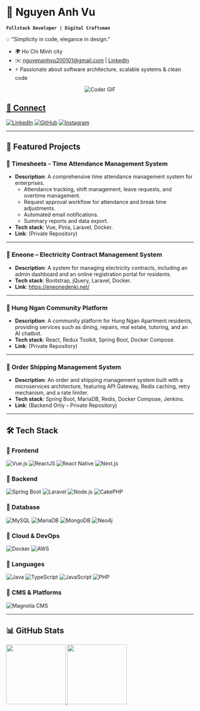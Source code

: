 # 🚀 Nguyen Anh Vu

**`Fullstack Developer | Digital Craftsman`**  

💡 "Simplicity in code, elegance in design."  

- 🌍 Ho Chi Minh city
- ✉️ [nguyenanhvu200101@gmail.com](mailto:nguyenanhvu200101@gmail.com) | [LinkedIn](https://www.linkedin.com/in/anh-vu-122a7b320/)  
- ⚡ Passionate about software architecture, scalable systems & clean code  

<div align="center" dir="auto">
  <animated-image data-catalyst="" style="width: 500px;"><a target="_blank" rel="noopener noreferrer nofollow" href="https://camo.githubusercontent.com/d1e9733ec79822bcadf8b9a1035840ee511e2f022fe9f652cc163db23dc171d3/68747470733a2f2f6d656469612e67697068792e636f6d2f6d656469612f53576f536b4e36447854737a71494b4571762f67697068792e676966" data-target="animated-image.originalLink"><img src="https://camo.githubusercontent.com/d1e9733ec79822bcadf8b9a1035840ee511e2f022fe9f652cc163db23dc171d3/68747470733a2f2f6d656469612e67697068792e636f6d2f6d656469612f53576f536b4e36447854737a71494b4571762f67697068792e676966" alt="Coder GIF" data-canonical-src="https://media.giphy.com/media/SWoSkN6DxTszqIKEqv/giphy.gif" style="max-width: 100%; display: inline-block;" data-target="animated-image.originalImage"></a>
      <span class="AnimatedImagePlayer" data-target="animated-image.player" hidden="">
        <a data-target="animated-image.replacedLink" class="AnimatedImagePlayer-images" href="https://camo.githubusercontent.com/d1e9733ec79822bcadf8b9a1035840ee511e2f022fe9f652cc163db23dc171d3/68747470733a2f2f6d656469612e67697068792e636f6d2f6d656469612f53576f536b4e36447854737a71494b4571762f67697068792e676966" target="_blank">
        </div>
          
## 🔗 Connect
[![LinkedIn](https://img.shields.io/badge/LinkedIn-Profile-0A66C2?style=for-the-badge&logo=linkedin&logoColor=white)](https://www.linkedin.com/in/anh-vu-122a7b320/)
[![GitHub](https://img.shields.io/badge/GitHub-Profile-181717?style=for-the-badge&logo=github&logoColor=white)](https://github.com/anhvu1611)
[![Instagram](https://img.shields.io/badge/Instagram-%40ahn.vu__-E4405F?style=for-the-badge&logo=instagram&logoColor=white)](https://www.instagram.com/ahn.vu_/)

---

## 🚀 Featured Projects  

### 🌟 Timesheets - Time Attendance Management System  
- **Description**: A comprehensive time attendance management system for enterprises.  
  - Attendance tracking, shift management, leave requests, and overtime management.  
  - Request approval workflow for attendance and break time adjustments.  
  - Automated email notifications.  
  - Summary reports and data export.  
- **Tech stack**: Vue, Pinia, Laravel, Docker.  
- **Link**: (Private Repository)  

---

### 🔹 Eneone – Electricity Contract Management System  
- **Description**: A system for managing electricity contracts, including an admin dashboard and an online registration portal for residents.  
- **Tech stack**: Bootstrap, jQuery, Laravel, Docker.  
- **Link**: https://eneonedenki.net/  

---

### 🔹 Hung Ngan Community Platform  
- **Description**: A community platform for Hung Ngan Apartment residents, providing services such as dining, repairs, real estate, tutoring, and an AI chatbot.  
- **Tech stack**: React, Redux Toolkit, Spring Boot, Docker Compose.  
- **Link**: (Private Repository)  

---

### 🔹 Order Shipping Management System  
- **Description**: An order and shipping management system built with a microservices architecture, featuring API Gateway, Redis caching, retry mechanism, and a rate limiter.  
- **Tech stack**: Spring Boot, MariaDB, Redis, Docker Compose, Jenkins.  
- **Link**: (Backend Only – Private Repository)  

---

## 🛠️ Tech Stack  

### 🔹 Frontend  
![Vue.js](https://img.shields.io/badge/Vue.js-35495E?style=for-the-badge&logo=vue.js&logoColor=4FC08D)
![ReactJS](https://img.shields.io/badge/ReactJS-20232A?style=for-the-badge&logo=react&logoColor=61DAFB) 
![React Native](https://img.shields.io/badge/React_Native-20232A?style=for-the-badge&logo=react&logoColor=61DAFB)
![Next.js](https://img.shields.io/badge/Next.js-000000?style=for-the-badge&logo=next.js&logoColor=white)

### 🔹 Backend  
![Spring Boot](https://img.shields.io/badge/Spring_Boot-6DB33F?style=for-the-badge&logo=springboot&logoColor=white)
![Laravel](https://img.shields.io/badge/Laravel-FF2D20?style=for-the-badge&logo=laravel&logoColor=white)
![Node.js](https://img.shields.io/badge/Node.js-339933?style=for-the-badge&logo=node.js&logoColor=white)
![CakePHP](https://img.shields.io/badge/CakePHP-D33C43?style=for-the-badge&logo=cakephp&logoColor=white)

### 🔹 Database  
![MySQL](https://img.shields.io/badge/MySQL-4479A1?style=for-the-badge&logo=mysql&logoColor=white)
![MariaDB](https://img.shields.io/badge/MariaDB-003545?style=for-the-badge&logo=mariadb&logoColor=white)
![MongoDB](https://img.shields.io/badge/MongoDB-47A248?style=for-the-badge&logo=mongodb&logoColor=white)
![Neo4j](https://img.shields.io/badge/Neo4j-008CC1?style=for-the-badge&logo=neo4j&logoColor=white)

### 🔹 Cloud & DevOps  
![Docker](https://img.shields.io/badge/Docker-2496ED?style=for-the-badge&logo=docker&logoColor=white)
![AWS](https://img.shields.io/badge/AWS-232F3E?style=for-the-badge&logo=amazonaws&logoColor=white)

### 🔹 Languages  
![Java](https://img.shields.io/badge/Java-007396?style=for-the-badge&logo=openjdk&logoColor=white)
![TypeScript](https://img.shields.io/badge/TypeScript-3178C6?style=for-the-badge&logo=typescript&logoColor=white)
![JavaScript](https://img.shields.io/badge/JavaScript-F7DF1E?style=for-the-badge&logo=javascript&logoColor=black)
![PHP](https://img.shields.io/badge/PHP-7F52FF?style=for-the-badge&logo=php&logoColor=white)

### 🔹 CMS & Platforms
![Magnolia CMS](https://img.shields.io/badge/Magnolia_CMS-005F34?style=for-the-badge&logo=magnolia&logoColor=white)

---

## 📊 GitHub Stats
<a href="https://github.com/anhvu1611">
  <img src="https://github-readme-stats.vercel.app/api?username=anhvu1611&show_icons=true&hide=issues&count_private=true&title_color=10b981&text_color=ffffff&icon_color=facc15&bg_color=1c1917&hide_border=true" height="160"/>
</a>
<a href="https://github.com/anhvu1611">
  <img src="https://github-readme-streak-stats.herokuapp.com/?user=anhvu1611&stroke=ffffff&background=1c1917&ring=10b981&fire=10b981&currStreakNum=ffffff&currStreakLabel=10b981&sideNums=ffffff&sideLabels=ffffff&dates=ffffff&hide_border=true" height="160"/>
</a>
